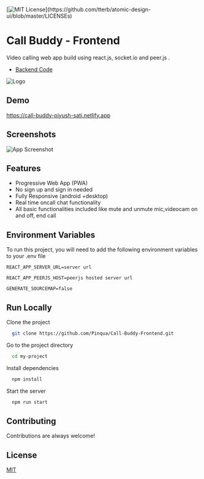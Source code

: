 [![MIT License](https://img.shields.io/apm/l/atomic-design-ui.svg?)](https://github.com/tterb/atomic-design-ui/blob/master/LICENSEs)

# Call Buddy - Frontend

Video calling web app build using react.js, socket.io and peer.js .



 - [Backend Code](https://github.com/Pinqua/Call-Buddy-Backend)
 
![Logo](https://call-buddy-piyush-sati.netlify.app/static/media/logo.1b0797ca.png)

    
## Demo

https://call-buddy-piyush-sati.netlify.app

  
## Screenshots

![App Screenshot](https://i.ibb.co/qR2wSmn/call-buddy.gif)

  
## Features

- Progressive Web App (PWA)
- No sign up and sign in needed
- Fully Responsive (android +desktop)
- Real time oncall chat functionality
- All basic functionalities included like mute and unmute mic,videocam on and off, end call


## Environment Variables

To run this project, you will need to add the following environment variables to your .env file



`REACT_APP_SERVER_URL=server url`

`REACT_APP_PEERJS_HOST=peerjs hosted server url`

`GENERATE_SOURCEMAP=false`



## Run Locally

Clone the project

```bash
  git clone https://github.com/Pinqua/Call-Buddy-Frontend.git
```

Go to the project directory

```bash
  cd my-project
```

Install dependencies

```bash
  npm install
```

Start the server

```bash
  npm run start
```

  
## Contributing

Contributions are always welcome!
 
## License

[MIT](https://choosealicense.com/licenses/mit/)

  
